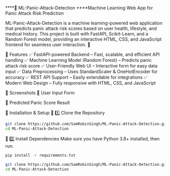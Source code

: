 ****🧠 ML-Panic-Attack-Detection
****Machine Learning Web App for Panic Attack Risk Prediction

ML-Panic-Attack-Detection is a machine learning-powered web application that predicts panic attack risk scores based on user health, lifestyle, and medical history. This project is built with FastAPI, Scikit-Learn, and a Random Forest model, providing an interactive HTML, CSS, and JavaScript frontend for seamless user interaction. 🚀

📌 Features
✅ FastAPI-powered Backend – Fast, scalable, and efficient API handling
✅ Machine Learning Model (Random Forest) – Predicts panic attack risk score
✅ User-Friendly Web UI – Interactive form for easy data input
✅ Data Preprocessing – Uses StandardScaler & OneHotEncoder for accuracy
✅ REST API Support – Easily extendable for integrations
✅ Modern Web Design – Fully responsive with HTML, CSS, and JavaScript

📸 Screenshots
🔹 User Input Form

🔹 Predicted Panic Score Result


🚀 Installation & Setup
🔹 1️⃣ Clone the Repository
```bash
git clone https://github.com/SamRobinSingh/ML-Panic-Attack-Detection.git
cd ML-Panic-Attack-Detection
```

🔹 2️⃣ Install Dependencies
Make sure you have Python 3.8+ installed, then run:


```bash
pip install -r requirements.txt
```



```bash
git clone https://github.com/SamRobinSingh/ML-Panic-Attack-Detection.git
cd ML-Panic-Attack-Detection
```










